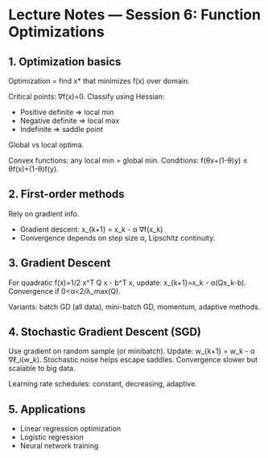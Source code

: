 <!-- Math rendered using GitHub Markdown: use $...$ and $$...$$ -->


# Lecture Notes — Session 6: Function Optimizations

## 1. Optimization basics
Optimization = find x* that minimizes f(x) over domain.

Critical points: ∇f(x)=0. Classify using Hessian:
- Positive definite ⇒ local min
- Negative definite ⇒ local max
- Indefinite ⇒ saddle point

Global vs local optima.

Convex functions: any local min = global min. Conditions: f(θx+(1-θ)y) ≤ θf(x)+(1-θ)f(y).

## 2. First-order methods
Rely on gradient info.

- Gradient descent: x_{k+1} = x_k - α ∇f(x_k)
- Convergence depends on step size α, Lipschitz continuity.

## 3. Gradient Descent
For quadratic f(x)=1/2 x^T Q x - b^T x,
update: x_{k+1}=x_k - α(Qx_k-b).
Convergence if 0<α<2/λ_max(Q).

Variants: batch GD (all data), mini-batch GD, momentum, adaptive methods.

## 4. Stochastic Gradient Descent (SGD)
Use gradient on random sample (or minibatch).
Update: w_{k+1} = w_k - α ∇ℓ_i(w_k).
Stochastic noise helps escape saddles.
Convergence slower but scalable to big data.

Learning rate schedules: constant, decreasing, adaptive.

## 5. Applications
- Linear regression optimization
- Logistic regression
- Neural network training
